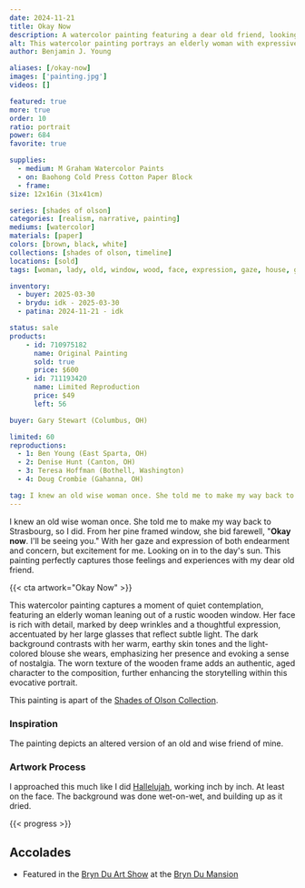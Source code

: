 ```yaml
---
date: 2024-11-21
title: Okay Now
description: A watercolor painting featuring a dear old friend, looking onward to the future with both hope and concern.
alt: This watercolor painting portrays an elderly woman with expressive eyes and glasses, gazing thoughtfully out of a weathered wooden window frame.
author: Benjamin J. Young

aliases: [/okay-now]
images: ['painting.jpg']
videos: []

featured: true
more: true
order: 10
ratio: portrait
power: 684
favorite: true

supplies:
  - medium: M Graham Watercolor Paints
  - on: Baohong Cold Press Cotton Paper Block
  - frame: 
size: 12x16in (31x41cm)

series: [shades of olson]
categories: [realism, narrative, painting]
mediums: [watercolor]
materials: [paper]
colors: [brown, black, white]
collections: [shades of olson, timeline]
locations: [sold]
tags: [woman, lady, old, window, wood, face, expression, gaze, house, glasses, earthy, outdoors, summer, rustic]

inventory:
  - buyer: 2025-03-30
  - brydu: idk - 2025-03-30
  - patina: 2024-11-21 - idk

status: sale
products:
    - id: 710975182
      name: Original Painting
      sold: true
      price: $600
    - id: 711193420
      name: Limited Reproduction
      price: $49
      left: 56

buyer: Gary Stewart (Columbus, OH)

limited: 60
reproductions:
  - 1: Ben Young (East Sparta, OH)
  - 2: Denise Hunt (Canton, OH)
  - 3: Teresa Hoffman (Bothell, Washington)
  - 4: Doug Crombie (Gahanna, OH)

tag: I knew an old wise woman once. She told me to make my way back to Strasbourg, so I did. From her pine framed window, she bid farewell, "Okay now. I'll be seeing you." With her gaze and expression of both endearment and concern, but excitement for me. Looking on in to the day's sun. This painting perfectly captures those feelings and experiences with my dear old friend.
---
```


I knew an old wise woman once. She told me to make my way back to Strasbourg, so I did. From her pine framed window, she bid farewell, "**Okay now**. I'll be seeing you." With her gaze and expression of both endearment and concern, but excitement for me. Looking on in to the day's sun. This painting perfectly captures those feelings and experiences with my dear old friend.

<!--more-->

{{< cta artwork="Okay Now" >}}

This watercolor painting captures a moment of quiet contemplation, featuring an elderly woman leaning out of a rustic wooden window. Her face is rich with detail, marked by deep wrinkles and a thoughtful expression, accentuated by her large glasses that reflect subtle light. The dark background contrasts with her warm, earthy skin tones and the light-colored blouse she wears, emphasizing her presence and evoking a sense of nostalgia. The worn texture of the wooden frame adds an authentic, aged character to the composition, further enhancing the storytelling within this evocative portrait.

This painting is apart of the [Shades of Olson Collection](/collections/shades-of-olson).

### Inspiration ###

The painting depicts an altered version of an old and wise friend of mine.

### Artwork Process ###

I approached this much like I did [Hallelujah](/artwork/hallelujah), working inch by inch. At least on the face. The background was done wet-on-wet, and building up as it dried.

{{< progress >}}

## Accolades ##

* Featured in the [Bryn Du Art Show](https://www.bryndu.com/bryn-du-art-show) at the [Bryn Du Mansion](https://www.bryndu.com)